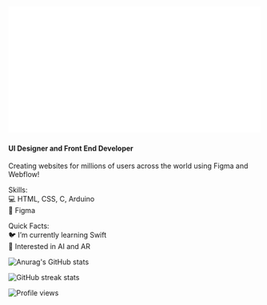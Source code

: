 


![I am GitHub Readme Generator's creator](https://raw.githubusercontent.com/officialroycedavid/officialroycedavid/d17053b95d3e5deba65e16835b94ceeb56f48811/header.svg)

#### UI Designer and Front End Developer



Creating websites for millions of users across the world using Figma and Webflow! 

Skills:  <br />
💻 HTML, CSS, C, Arduino  <br />
🎨 Figma  <br />




Quick Facts:  <br />
🐦 I’m currently learning Swift  <br />
🤖 Interested in AI and AR  <br />




![Anurag's GitHub stats](https://github-readme-stats.vercel.app/api?username=officialroycedavid&show_icons=true&theme=radical)


![GitHub streak stats](https://github-readme-streak-stats.herokuapp.com/?user=officialroycedavid&show_icons=true&theme=radical)  

![Profile views](https://gpvc.arturio.dev/officialroycedavid) 
